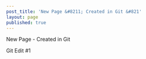 ```yaml
---
post_title: 'New Page &#8211; Created in Git &#821'
layout: page
published: true
---
```

New Page - Created in Git

Git Edit #1